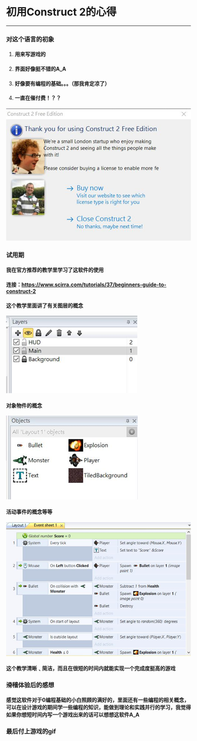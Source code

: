 # 初用Construct 2的心得
***
### 对这个语言的初象
1. #### 用来写游戏的
2. #### 界面好像挺不错的A_A
3. #### 好像要有编程的基础。。。（那我肯定凉了）
4. #### 一直在催付费！？？
![](1.jpg)

### 试用期
#### 我在官方推荐的教学里学习了这软件的使用

#### 连接：https://www.scirra.com/tutorials/37/beginners-guide-to-construct-2

#### 这个教学里面讲了有关图层的概念
![](2.jpg)

#### 对象物件的概念
![](3.jpg)

#### 活动事件的概念等等
![](4.jpg)

#### 这个教学清晰﹑简洁，而且在很短的时间内就能实现一个完成度挺高的游戏

### ~~滑稽~~体验后的感想

#### 感觉这软件对于**0**编程基础的小白照顾的满好的，里面还有一些编程的相关概念，可以在设计游戏的期间学一些编程的知识，能做到理论和实践并行的学习，我觉得如果你想短时间内写一个游戏出来的话可以想想这软件A_A

### 最后付上游戏的gif



